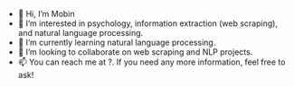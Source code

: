 - 👋 Hi, I’m Mobin
- 👀 I’m interested in psychology, information extraction (web scraping), and natural language processing.
- 🌱 I’m currently learning natural language processing.
- 💞️ I’m looking to collaborate on web scraping and NLP projects.
- 📫 You can reach me at ?. If you need any more information, feel free to ask!

<!---
pyflora/pyflora is a ✨ special ✨ repository because its `README.md` (this file) appears on your GitHub profile.
You can click the Preview link to take a look at your changes.
--->
